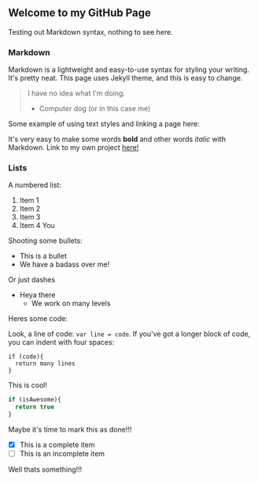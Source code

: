 ## Welcome to my GitHub Page

Testing out Markdown syntax, nothing to see here.

### Markdown

Markdown is a lightweight and easy-to-use syntax for styling your writing. It's pretty neat. This page uses Jekyll theme, and this is easy to change.

> I have no idea what I'm doing.
> - Computer dog (or in this case me)


Some example of using text styles and linking a page here:

It's very easy to make some words **bold** and other words *italic* with Markdown. Link to my own project [here!](https://quinsan.github.io/robofriends/)

### Lists

A numbered list:

1. Item 1
2. Item 2
3. Item 3
4. Item 4 You

Shooting some bullets:

* This is a bullet
* We have a badass over me!

Or just dashes

- Heya there
  - We work on many levels 


Heres some code:

Look, a line of code: `var line = code`.  If you've got a longer block of code, you can indent with four spaces:

    if (code){
      return many lines
    }

This is cool!

```javascript
if (isAwesome){
  return true
}
```

Maybe it's time to mark this as done!!!

- [x] This is a complete item
- [ ] This is an incomplete item
    
Well thats something!!!

